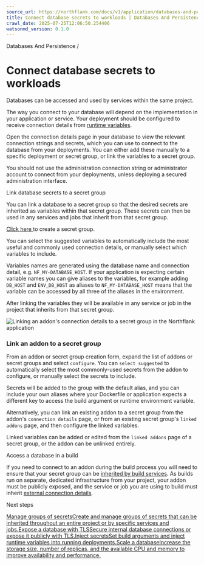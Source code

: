```yaml
---
source_url: https://northflank.com/docs/v1/application/databases-and-persistence/connect-database-secrets-to-workloads
title: Connect database secrets to workloads | Databases And Persistence | Northflank Application docs
crawl_date: 2025-07-25T12:06:50.254406
watsonmd_version: 0.1.0
---
```


Databases And Persistence / 

# Connect database secrets to workloads

Databases can be accessed and used by services within the same project.

The way you connect to your database will depend on the implementation in your application or service. Your deployment should be configured to receive connection details from [runtime variables](../secure/inject-secrets#runtime-variables).

Open the connection details page in your database to view the relevant connection strings and secrets, which you can use to connect to the database from your deployments. You can either add these manually to a specific deployment or secret group, or link the variables to a secret group.

You should not use the administration connection string or administrator account to connect from your deployments, unless deploying a secured administration interface.

Link database secrets to a secret group

You can link a database to a secret group so that the desired secrets are inherited as variables within that secret group. These secrets can then be used in any services and jobs that inherit from that secret group.

[Click here ](https://app.northflank.com/s/project/create/secret) to create a secret group.

You can select the suggested variables to automatically include the most useful and commonly used connection details, or manually select which variables to include.

Variables names are generated using the database name and connection detail, e.g. `NF_MY-DATABASE_HOST`. If your application is expecting certain variable names you can give aliases to the variables, for example adding `DB_HOST` and `ENV_DB_HOST` as aliases to `NF_MY-DATABASE_HOST` means that the variable can be accessed by all three of the aliases in the environment.

After linking the variables they will be available in any service or job in the project that inherits from that secret group.

![Linking an addon's connection details to a secret group in the Northflank application](https://assets.northflank.com/documentation/v1/application/databases-and-persistence/connect-database-secrets-to-workloads/link-addon-to-secret-group.png)

### Link an addon to a secret group

From an addon or secret group creation form, expand the list of addons or secret groups and select `configure`. You can `select suggested` to automatically select the most commonly-used secrets from the addon to configure, or manually select the secrets to include.

Secrets will be added to the group with the default alias, and you can include your own aliases where your Dockerfile or application expects a different key to access the build argument or runtime environment variable.

Alternatively, you can link an existing addon to a secret group from the addon's `connection details` page, or from an existing secret group's `linked addons` page, and then configure the linked variables.

Linked variables can be added or edited from the `linked addons` page of a secret group, or the addon can be unlinked entirely.

Access a database in a build

If you need to connect to an addon during the build process you will need to ensure that your secret group can be [inherited by build services](../secure/manage-secret-groups#secret-group-type). As builds run on separate, dedicated infrastructure from your project, your addon must be publicly exposed, and the service or job you are using to build must inherit [external connection details](access-a-database#expose-a-database-publicly).

Next steps

[Manage groups of secretsCreate and manage groups of secrets that can be inherited throughout an entire project or by specific services and jobs.](/docs/v1/application/secure/manage-secret-groups)[Expose a database with TLSSecure internal database connections or expose it publicly with TLS.](/docs/v1/application/databases-and-persistence/access-a-database)[Inject secretsSet build arguments and inject runtime variables into running deployments.](/docs/v1/application/secure/inject-secrets)[Scale a databaseIncrease the storage size, number of replicas, and the available CPU and memory to improve availability and performance.](/docs/v1/application/databases-and-persistence/scale-a-database)